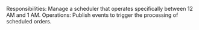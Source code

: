 Responsibilities:
Manage a scheduler that operates specifically between 12 AM and 1 AM.
Operations:
Publish events to trigger the processing of scheduled orders.
